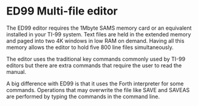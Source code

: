 # ED99 Multi-file editor

The ED99 editor requires the 1Mbyte SAMS memory card or an equivalent installed
in your TI-99 system. Text files are held in the extended memory and paged into
two 4K windows in low RAM on demand. Having all this memory allows the editor to
hold five 800 line files simultaneously.

The editor uses the traditional key commands commonly used by TI-99 editors but
there are extra commands that require the user to read the manual.

A big difference with ED99 is that it uses the Forth interpreter for some
commands. Operations that may overwrite the file like SAVE and SAVEAS are
performed by typing the commands in the command line.
